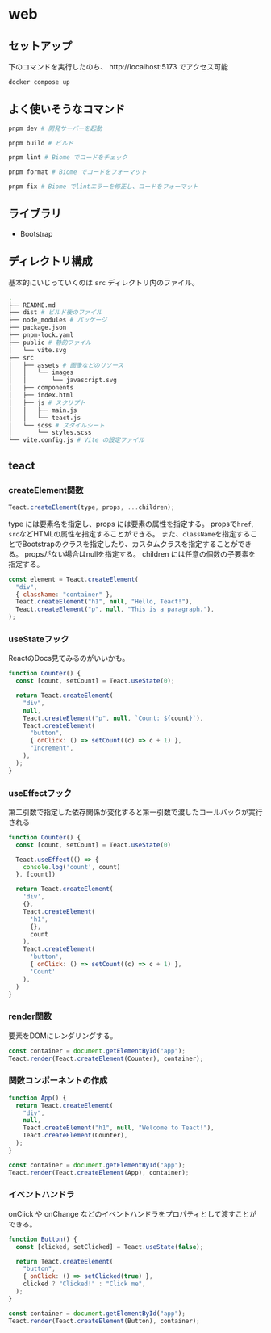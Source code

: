 # web

## セットアップ
下のコマンドを実行したのち、 http://localhost:5173 でアクセス可能
```sh
docker compose up
```

## よく使いそうなコマンド
```sh
pnpm dev # 開発サーバーを起動

pnpm build # ビルド

pnpm lint # Biome でコードをチェック

pnpm format # Biome でコードをフォーマット

pnpm fix # Biome でlintエラーを修正し、コードをフォーマット
```

## ライブラリ

- Bootstrap

## ディレクトリ構成

基本的にいじっていくのは `src` ディレクトリ内のファイル。

```sh
.
├── README.md
├── dist # ビルド後のファイル
├── node_modules # パッケージ
├── package.json
├── pnpm-lock.yaml
├── public # 静的ファイル
│   └── vite.svg
├── src
│   ├── assets # 画像などのリソース
│   │   └── images
│   │       └── javascript.svg
│   ├── components
│   ├── index.html
│   ├── js # スクリプト
│   │   ├── main.js
│   │   └── teact.js
│   └── scss # スタイルシート
│       └── styles.scss
└── vite.config.js # Vite の設定ファイル
```

## teact

### createElement関数

```js
Teact.createElement(type, props, ...children);
```

type には要素名を指定し、props には要素の属性を指定する。
propsで`href`, `src`などHTMLの属性を指定することができる。
また、`className`を指定することでBootstrapのクラスを指定したり、カスタムクラスを指定することができる。
propsがない場合はnullを指定する。
children には任意の個数の子要素を指定する。

```js
const element = Teact.createElement(
  "div",
  { className: "container" },
  Teact.createElement("h1", null, "Hello, Teact!"),
  Teact.createElement("p", null, "This is a paragraph."),
);
```

### useStateフック

ReactのDocs見てみるのがいいかも。

```js
function Counter() {
  const [count, setCount] = Teact.useState(0);

  return Teact.createElement(
    "div",
    null,
    Teact.createElement("p", null, `Count: ${count}`),
    Teact.createElement(
      "button",
      { onClick: () => setCount((c) => c + 1) },
      "Increment",
    ),
  );
}
```

### useEffectフック

第二引数で指定した依存関係が変化すると第一引数で渡したコールバックが実行される

```js
function Counter() {
  const [count, setCount] = Teact.useState(0)

  Teact.useEffect(() => {
    console.log('count', count)
  }, [count])

  return Teact.createElement(
    'div',
    {},
    Teact.createElement(
      'h1',
      {},
      count
    ),
    Teact.createElement(
      'button',
      { onClick: () => setCount((c) => c + 1) },
      'Count'
    ),
  )
}
```

### render関数

要素をDOMにレンダリングする。

```js
const container = document.getElementById("app");
Teact.render(Teact.createElement(Counter), container);
```

### 関数コンポーネントの作成

```js
function App() {
  return Teact.createElement(
    "div",
    null,
    Teact.createElement("h1", null, "Welcome to Teact!"),
    Teact.createElement(Counter),
  );
}

const container = document.getElementById("app");
Teact.render(Teact.createElement(App), container);
```

### イベントハンドラ

onClick や onChange などのイベントハンドラをプロパティとして渡すことができる。

```js
function Button() {
  const [clicked, setClicked] = Teact.useState(false);

  return Teact.createElement(
    "button",
    { onClick: () => setClicked(true) },
    clicked ? "Clicked!" : "Click me",
  );
}

const container = document.getElementById("app");
Teact.render(Teact.createElement(Button), container);
```
